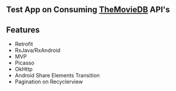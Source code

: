 ## Test App on Consuming [TheMovieDB](https://developers.themoviedb.org/3) API's
## Features
* Retrofit
* RxJava/RxAndroid
* MVP
* Picasso
* OkHttp
* Android Share Elements Transition
* Pagination on Recyclerview
